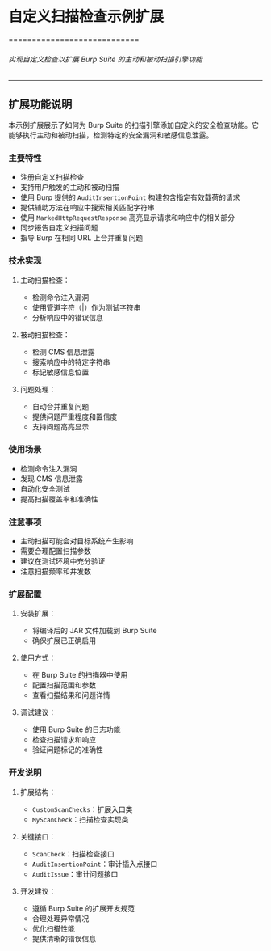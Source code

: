 # 自定义扫描检查示例扩展
============================

###### 实现自定义检查以扩展 Burp Suite 的主动和被动扫描引擎功能

---

## 扩展功能说明

本示例扩展展示了如何为 Burp Suite 的扫描引擎添加自定义的安全检查功能。它能够执行主动和被动扫描，检测特定的安全漏洞和敏感信息泄露。

### 主要特性

- 注册自定义扫描检查
- 支持用户触发的主动和被动扫描
- 使用 Burp 提供的 `AuditInsertionPoint` 构建包含指定有效载荷的请求
- 提供辅助方法在响应中搜索相关匹配字符串
- 使用 `MarkedHttpRequestResponse` 高亮显示请求和响应中的相关部分
- 同步报告自定义扫描问题
- 指导 Burp 在相同 URL 上合并重复问题

### 技术实现

1. 主动扫描检查：
   - 检测命令注入漏洞
   - 使用管道字符（|）作为测试字符串
   - 分析响应中的错误信息

2. 被动扫描检查：
   - 检测 CMS 信息泄露
   - 搜索响应中的特定字符串
   - 标记敏感信息位置

3. 问题处理：
   - 自动合并重复问题
   - 提供问题严重程度和置信度
   - 支持问题高亮显示

### 使用场景

- 检测命令注入漏洞
- 发现 CMS 信息泄露
- 自动化安全测试
- 提高扫描覆盖率和准确性

### 注意事项

- 主动扫描可能会对目标系统产生影响
- 需要合理配置扫描参数
- 建议在测试环境中充分验证
- 注意扫描频率和并发数

### 扩展配置

1. 安装扩展：
   - 将编译后的 JAR 文件加载到 Burp Suite
   - 确保扩展已正确启用

2. 使用方式：
   - 在 Burp Suite 的扫描器中使用
   - 配置扫描范围和参数
   - 查看扫描结果和问题详情

3. 调试建议：
   - 使用 Burp Suite 的日志功能
   - 检查扫描请求和响应
   - 验证问题标记的准确性

### 开发说明

1. 扩展结构：
   - `CustomScanChecks`：扩展入口类
   - `MyScanCheck`：扫描检查实现类

2. 关键接口：
   - `ScanCheck`：扫描检查接口
   - `AuditInsertionPoint`：审计插入点接口
   - `AuditIssue`：审计问题接口

3. 开发建议：
   - 遵循 Burp Suite 的扩展开发规范
   - 合理处理异常情况
   - 优化扫描性能
   - 提供清晰的错误信息